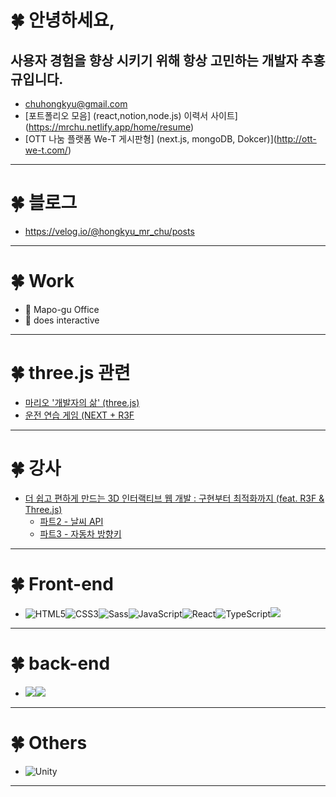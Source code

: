 <!-- ![header](https://capsule-render.vercel.app/api?type=waving&height=200&text=Welcome&nbsp;to&nbsp;My&nbsp;Page!&fontAlign=55&fontAlignY=35&color=gradient) -->
# 🍀 안녕하세요, 
## 사용자 경험을 향상 시키기 위해 항상 고민하는 개발자 추홍규입니다.
- chuhongkyu@gmail.com
- [포트폴리오 모음] (react,notion,node.js) 이력서 사이트](https://mrchu.netlify.app/home/resume)
- [OTT 나눔 플랫폼 We-T 게시판형] (next.js, mongoDB, Dokcer)](http://ott-we-t.com/)
-------------
# 🍀 블로그
- https://velog.io/@hongkyu_mr_chu/posts
--------------
# 🍀 Work
- 🏣 Mapo-gu Office
- 🏤 does interactive
--------------
# 🍀 three.js 관련
- [마리오 '개발자의 삶' (three.js)](https://chuhongkyu.github.io/interact_3D/)
- [운전 연습 게임 (NEXT + R3F](https://car-drive-practice.vercel.app/)
--------------
# 🍀 강사
- [더 쉽고 편하게 만드는 3D 인터랙티브 웹 개발 :
구현부터 최적화까지 (feat. R3F & Three.js)](https://fastcampus.co.kr/dev_online_3dinteractive)
  - [파트2 - 날씨 API](https://mr-chu-weather.netlify.app/)
  - [파트3 - 자동차 방향키](https://mr-chu-car-web.netlify.app/)
--------------
# 🍀 Front-end
- <img alt="HTML5" src="https://img.shields.io/badge/HTML5-E34F26?style=flat-square&logo=HTML5&logoColor=white"/><img alt="CSS3" src="https://img.shields.io/badge/CSS3-1572B6?style=flat-square&logo=CSS3&logoColor=white"/><img alt="Sass" src="https://img.shields.io/badge/Sass-CC6699?style=flat-square&logo=Sass&logoColor=white"/><img alt="JavaScript" src="https://img.shields.io/badge/JavaScript-F7DF1E?style=flat-square&logo=JavaScript&logoColor=white"/><img alt="React" src="https://img.shields.io/badge/React-61DAFB?style=flat-square&logo=React&logoColor=white"/><img alt="TypeScript" src="https://img.shields.io/badge/TypeScript-3178C6?style=flat-square&logo=TypeScript&logoColor=white"/><img src="https://img.shields.io/badge/Next.js-000000?style=flat-square&amp;logo=Next.js&amp;logoColor=white">
--------------
# 🍀 back-end
- <img src="https://img.shields.io/badge/MongoDB-47A248?style=flat-square&amp;logo=MongoDB&amp;logoColor=white"></img><img src="https://img.shields.io/badge/Next.js-000000?style=flat-square&amp;logo=Next.js&amp;logoColor=white">

-------
# 🍀 Others
- <img alt="Unity" src="https://img.shields.io/badge/Unity-5f5a5f?style=flat-square&logo=Unity&logoColor=white"/>
--------
<!-- ![Mr.chu's github stats](https://github-readme-stats.vercel.app/api?username=chuhongkyu&show_icons=true&theme=maroongold) -->

